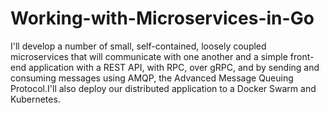 # Working-with-Microservices-in-Go
I'll develop a number of small, self-contained, loosely coupled microservices that will communicate with one another and a simple front-end application with a REST API, with RPC, over gRPC, and by sending and consuming messages using AMQP, the Advanced Message Queuing Protocol.I'll also deploy our distributed application to a Docker Swarm and Kubernetes.
